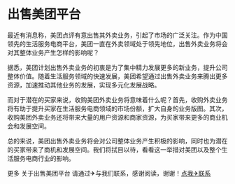 # 出售美团平台

最近有消息称，美团点评有意出售其外卖业务，引起了市场的广泛关注。作为中国领先的生活服务电商平台，美团一直在外卖领域处于领先地位，出售外卖业务将会对其整体业务产生怎样的影响呢？

据悉，美团计划出售外卖业务的初衷是为了集中精力发展更多的新业务，提升公司整体价值。随着生活服务领域的快速发展，美团希望通过出售外卖业务来腾出更多资源，加速推动其他业务的发展，实现多元化发展战略。

而对于潜在的买家来说，收购美团外卖业务将意味着什么呢？首先，收购外卖业务将有助于提升买家在生活服务电商领域的市场份额，扩大自身的业务版图。其次，收购美团外卖业务还将带来大量的用户资源和商家资源，为买家带来更多的商业机会和发展空间。

总的来说，美团出售外卖业务将会对公司整体业务产生积极的影响，同时也为潜在的买家带来了商机和发展空间。我们将拭目以待，看看这一举措对美团以及整个生活服务电商行业的影响。

更多 关于出售美团平台 请通过✈与我们联系，感谢阅读，谢谢！[点我✈联系](https://c.k02.cc)